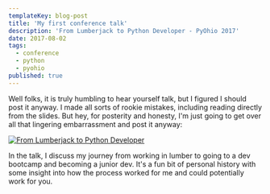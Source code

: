 ```yaml
---
templateKey: blog-post
title: 'My first conference talk'
description: 'From Lumberjack to Python Developer - PyOhio 2017'
date: 2017-08-02
tags:
  - conference
  - python
  - pyohio
published: true
---
```


Well folks, it is truly humbling to hear yourself talk, but I figured I should post it anyway. I made all sorts of rookie mistakes, including reading directly from the slides. But hey, for posterity and honesty, I'm just going to get over all that lingering embarrassment and post it anyway:

[![From Lumberjack to Python Developer](https://img.youtube.com/vi/mEypr2XR9oE/0.jpg)](https://www.youtube.com/watch?v=mEypr2XR9oE 'From Lumberjack to Python Developer')

In the talk, I discuss my journey from working in lumber to going to a dev bootcamp and becoming a junior dev. It's a fun bit of personal history with some insight into how the process worked for me and could potentially work for you.
